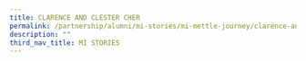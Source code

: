 ```yaml
---
title: CLARENCE AND CLESTER CHER
permalink: /partnership/alumni/mi-stories/mi-mettle-journey/clarence-and-clester-cher/
description: ""
third_nav_title: MI STORIES
---
```

